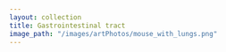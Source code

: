 ```yaml
---
layout: collection
title: Gastrointestinal tract
image_path: "/images/artPhotos/mouse_with_lungs.png"
---
```

